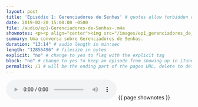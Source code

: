 ```yaml
---
layout: post
title: 'Episódio 1: Gerenciadores de Senhas' # quotes allow forbidden characters like the colon
date: 2019-02-20 15:00:00 -0500
file: /audio/ep1-Gerenciadores-de-Senhas-.m4a
shownotes: <p><p align="center"><img src="/images/ep1_gerenciadores_de_senhas.png" height="450" width="450"/>​</p>Olá pessoal! Aqui é o Calebe (<a href="https://twitter.com/calebe94">@calebe94</a>)! AGORA DE MICROFONE NOVO! Neste episódio de <a href="https://engcomputaria.github.io">Engenhação da Computaria</a> nós iremos conversar sobre gerenciadores de senhas, e porque eu acho que você deveria estar utilizando um. Para críticas e sugestões me mande um email em engdacomputaria@gmail.com</p>
summary: Uma conversa sobre Gerenciadores de Senhas.
duration: "13:14" # audio length in min:sec
length: "12856496" # filesize in bytes
explicit: "no" # change to yes to flag with the explicit tag
block: "no" # change to yes to keep an episode from showing up in iTunes
permalink: /1 # will be the ending part of the pages URL, delete to default to the title
---
```


<audio controls>
    <source align="center" src="{{site.url}}{{site.baseurl}}{{ page.file }}" type="audio/x-m4a">
    Your browser does not support the audio element.
</audio>
{{ page.shownotes }}

